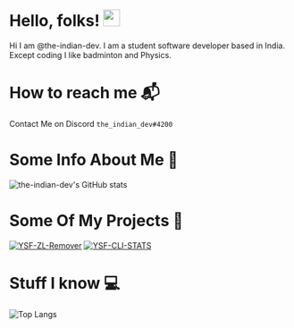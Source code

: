 # Hello, folks! <img src="https://raw.githubusercontent.com/MartinHeinz/MartinHeinz/master/wave.gif" width="30px">
Hi I am @the-indian-dev. I am a student software developer based in India. Except coding I like badminton and Physics.
# How to reach me 📬
Contact Me on Discord ``the_indian_dev#4200``
# Some Info About Me 📝
![the-indian-dev's GitHub stats](https://github-readme-stats.vercel.app/api?username=the-indian-dev&count_private=true&show_icons=true&theme=dracula)
# Some Of My Projects 🌟
[![YSF-ZL-Remover](https://github-readme-stats.vercel.app/api/pin/?username=the-indian-dev&repo=ysf-zl-remover-adder&theme=dracula)](https://github.com/the-indian-dev/ysf-zl-remover-adder)
[![YSF-CLI-STATS](https://github-readme-stats.vercel.app/api/pin/?username=the-indian-dev&repo=ysf-launcher-cli&theme=dracula)](https://github.com/the-indian-dev/ysf-launcher-cli)
# Stuff I know 💻
![Top Langs](https://github-readme-stats.vercel.app/api/top-langs/?username=the-indian-dev&hide=javascript,html,css,scss&theme=dracula)
